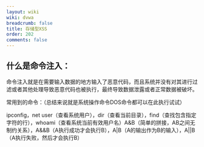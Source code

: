 ```yaml
---
layout: wiki
wiki: dvwa
breadcrumb: false
title: 存储型XSS
order: 202
comments: false
---
```


## 什么是命令注入：

命令注入就是在需要输入数据的地方输入了恶意代码，而且系统并没有对其进行过滤或者其他处理导致恶意代码也被执行，最终导致数据泄露或者正常数据被破坏。

常用到的命令：（总结来说就是系统操作命令DOS命令都可以在此执行试试）

ipconfig，net user（查看系统用户），dir（查看当前目录），find（查找包含指定字符的行），whoami（查看系统当前有效用户名）A&B（简单的拼接，AB之间无制约关系），A&&B（A执行成功才会执行B），A|B（A的输出作为B的输入），A||B（A执行失败，然后才会执行B）